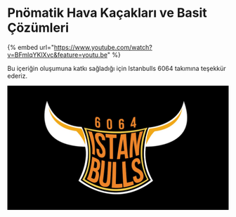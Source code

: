 # Pnömatik Hava Kaçakları ve Basit Çözümleri



{% embed url="https://www.youtube.com/watch?v=BFmlqYKlXvc&feature=youtu.be" %}

Bu içeriğin oluşumuna katkı sağladığı için Istanbulls 6064 takımına teşekkür ederiz.

![Istanbulls Logo](../../.gitbook/assets/image%20%28128%29.png)

